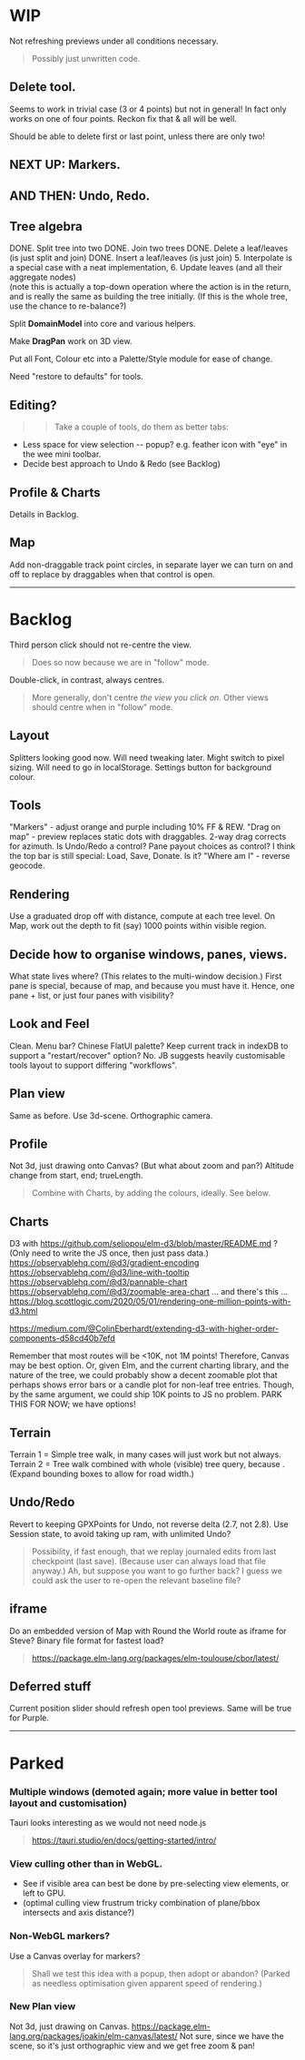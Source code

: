

# WIP

Not refreshing previews under all conditions necessary.
> Possibly just unwritten code.

## Delete tool.

Seems to work in trivial case (3 or 4 points) but not in general!
In fact only works on one of four points. Reckon fix that & all will be well.

Should be able to delete first or last point, unless there are only two!

## NEXT UP: Markers.
## AND THEN: Undo, Redo.

## Tree algebra
DONE. Split tree into two
DONE. Join two trees
DONE. Delete a leaf/leaves (is just split and join)
DONE. Insert a leaf/leaves (is just join)
5. Interpolate is a special case with a neat implementation,
6. Update leaves (and all their aggregate nodes)   
   (note this is actually a top-down operation where the action is in the return,  
   and is really the same as building the tree initially.
   (If this is the whole tree, use the chance to re-balance?)

Split **DomainModel** into core and various helpers.

Make **DragPan** work on 3D view.

Put all Font, Colour etc into a Palette/Style module for ease of change.

Need "restore to defaults" for tools.

## Editing?
>> Take a couple of tools, do them as better tabs:
 - Less space for view selection -- popup? e.g. feather icon with "eye" in the wee mini toolbar.
 - Decide best approach to Undo & Redo (see Backlog)

## Profile & Charts
Details in Backlog.

## Map
Add non-draggable track point circles, in separate layer we can turn on and off
to replace by draggables when that control is open.

---

# Backlog

Third person click should not re-centre the view.
> Does so now because we are in "follow" mode.

Double-click, in contrast, always centres.
> More generally, don't centre _the view you click on_.
> Other views should centre when in "follow" mode.

## Layout

Splitters looking good now.
Will need tweaking later.
Might switch to pixel sizing.
Will need to go in localStorage.
Settings button for background colour.

## Tools

"Markers" - adjust orange and purple including 10% FF & REW.
"Drag on map" - preview replaces static dots with draggables.
2-way drag corrects for azimuth.
Is Undo/Redo a control?
Pane payout choices as control?
I think the top bar is still special: Load, Save, Donate. Is it?
"Where am I" - reverse geocode.

## Rendering
Use a graduated drop off with distance, compute at each tree level.
On Map, work out the depth to fit (say) 1000 points within visible region.

## Decide how to organise windows, panes, views.
What state lives where? (This relates to the multi-window decision.)
First pane is special, because of map, and because you must have it.
Hence, one pane + list, or just four panes with visibility?

## Look and Feel
Clean.
Menu bar?
Chinese FlatUI palette?
Keep current track in indexDB to support a "restart/recover" option? No.
JB suggests heavily customisable tools layout to support differing "workflows".

## Plan view
Same as before. Use 3d-scene. Orthographic camera.

## Profile
Not 3d, just drawing onto Canvas?
(But what about zoom and pan?)
Altitude change from start, end; trueLength.
> Combine with Charts, by adding the colours, ideally. See below.

## Charts
D3 with https://github.com/seliopou/elm-d3/blob/master/README.md ?
(Only need to write the JS once, then just pass data.)
https://observablehq.com/@d3/gradient-encoding
https://observablehq.com/@d3/line-with-tooltip
https://observablehq.com/@d3/pannable-chart
https://observablehq.com/@d3/zoomable-area-chart
... and there's this ... https://blog.scottlogic.com/2020/05/01/rendering-one-million-points-with-d3.html

https://medium.com/@ColinEberhardt/extending-d3-with-higher-order-components-d58cd40b7efd

Remember that most routes will be <10K, not 1M points!
Therefore, Canvas may be best option.
Or, given Elm, and the current charting library, and the nature of the tree, we could probably
show a decent zoomable plot that perhaps shows error bars or a candle plot for non-leaf tree entries.
Though, by the same argument, we could ship 10K points to JS no problem.
PARK THIS FOR NOW; we have options!

## Terrain
Terrain 1 = Simple tree walk, in many cases will just work but not always.
Terrain 2 = Tree walk combined with whole (visible) tree query, because <loops>.
(Expand bounding boxes to allow for road width.)

## Undo/Redo
Revert to keeping GPXPoints for Undo, not reverse delta (2.7, not 2.8).
Use Session state, to avoid taking up ram, with unlimited Undo?
> Possibility, if fast enough, that we replay journaled edits from last checkpoint (last save).
> (Because user can always load that file anyway.) Ah, but suppose you want to go further back?
> I guess we could ask the user to re-open the relevant baseline file?

## iframe
Do an embedded version of Map with Round the World route as iframe for Steve?
Binary file format for fastest load?
> https://package.elm-lang.org/packages/elm-toulouse/cbor/latest/

## Deferred stuff
Current position slider should refresh open tool previews.
Same will be true for Purple.


---

# Parked

### Multiple windows (demoted again; more value in better tool layout and customisation)
Tauri looks interesting as we would not need node.js
> https://tauri.studio/en/docs/getting-started/intro/

### View culling other than in WebGL.
- See if visible area can best be done by pre-selecting view elements, or left to GPU.
- (optimal culling view frustrum tricky combination of plane/bbox intersects and axis distance?)

### Non-WebGL markers?
Use a Canvas overlay for markers?
> Shall we test this idea with a popup, then adopt or abandon?
(Parked as needless optimisation given apparent speed of rendering.)

### New Plan view
Not 3d, just drawing on Canvas.
https://package.elm-lang.org/packages/joakin/elm-canvas/latest/
Not sure, since we have the scene, so it's just orthographic view and we get free zoom & pan!

